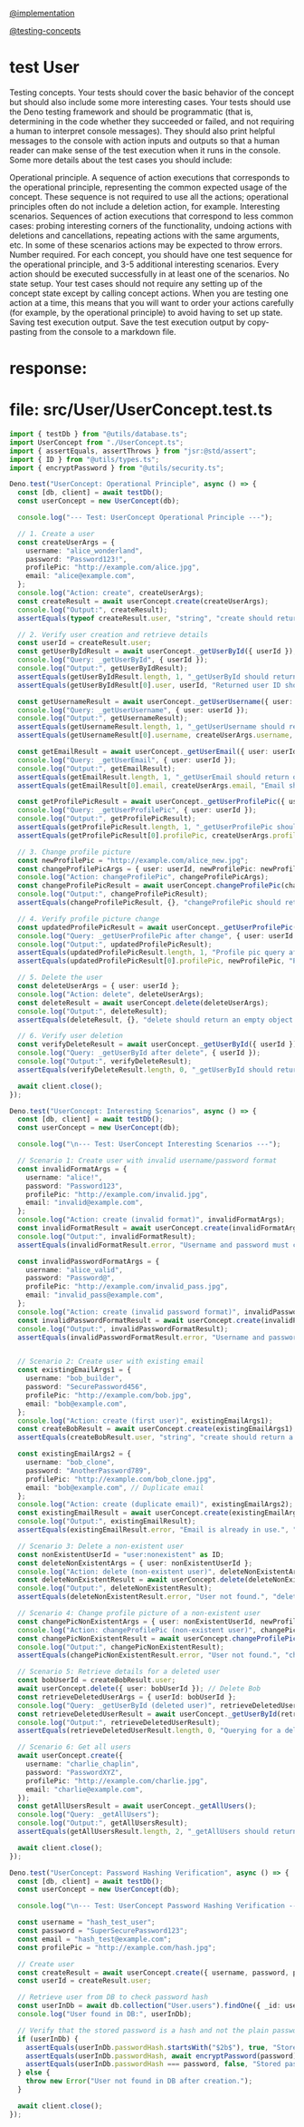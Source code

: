 [@implementation](implementation.md)

[@testing-concepts](../../background/testing-concepts.md)

# test User

Testing concepts. Your tests should cover the basic behavior of the concept but should also include some more interesting cases. Your tests should use the Deno testing framework and should be programmatic (that is, determining in the code whether they succeeded or failed, and not requiring a human to interpret console messages). They should also print helpful messages to the console with action inputs and outputs so that a human reader can make sense of the test execution when it runs in the console. Some more details about the test cases you should include:

Operational principle. A sequence of action executions that corresponds to the operational principle, representing the common expected usage of the concept. These sequence is not required to use all the actions; operational principles often do not include a deletion action, for example.
Interesting scenarios. Sequences of action executions that correspond to less common cases: probing interesting corners of the functionality, undoing actions with deletions and cancellations, repeating actions with the same arguments, etc. In some of these scenarios actions may be expected to throw errors.
Number required. For each concept, you should have one test sequence for the operational principle, and 3-5 additional interesting scenarios. Every action should be executed successfully in at least one of the scenarios.
No state setup. Your test cases should not require any setting up of the concept state except by calling concept actions. When you are testing one action at a time, this means that you will want to order your actions carefully (for example, by the operational principle) to avoid having to set up state.
Saving test execution output. Save the test execution output by copy-pasting from the console to a markdown file.

# response:

# file: src/User/UserConcept.test.ts

```typescript
import { testDb } from "@utils/database.ts";
import UserConcept from "./UserConcept.ts";
import { assertEquals, assertThrows } from "jsr:@std/assert";
import { ID } from "@utils/types.ts";
import { encryptPassword } from "@utils/security.ts";

Deno.test("UserConcept: Operational Principle", async () => {
  const [db, client] = await testDb();
  const userConcept = new UserConcept(db);

  console.log("--- Test: UserConcept Operational Principle ---");

  // 1. Create a user
  const createUserArgs = {
    username: "alice_wonderland",
    password: "Password123!",
    profilePic: "http://example.com/alice.jpg",
    email: "alice@example.com",
  };
  console.log("Action: create", createUserArgs);
  const createResult = await userConcept.create(createUserArgs);
  console.log("Output:", createResult);
  assertEquals(typeof createResult.user, "string", "create should return a user ID");

  // 2. Verify user creation and retrieve details
  const userId = createResult.user;
  const getUserByIdResult = await userConcept._getUserById({ userId });
  console.log("Query: _getUserById", { userId });
  console.log("Output:", getUserByIdResult);
  assertEquals(getUserByIdResult.length, 1, "_getUserById should return one user");
  assertEquals(getUserByIdResult[0].user, userId, "Returned user ID should match input");

  const getUsernameResult = await userConcept._getUserUsername({ user: userId });
  console.log("Query: _getUserUsername", { user: userId });
  console.log("Output:", getUsernameResult);
  assertEquals(getUsernameResult.length, 1, "_getUserUsername should return one username");
  assertEquals(getUsernameResult[0].username, createUserArgs.username, "Username should match");

  const getEmailResult = await userConcept._getUserEmail({ user: userId });
  console.log("Query: _getUserEmail", { user: userId });
  console.log("Output:", getEmailResult);
  assertEquals(getEmailResult.length, 1, "_getUserEmail should return one email");
  assertEquals(getEmailResult[0].email, createUserArgs.email, "Email should match");

  const getProfilePicResult = await userConcept._getUserProfilePic({ user: userId });
  console.log("Query: _getUserProfilePic", { user: userId });
  console.log("Output:", getProfilePicResult);
  assertEquals(getProfilePicResult.length, 1, "_getUserProfilePic should return one profile pic");
  assertEquals(getProfilePicResult[0].profilePic, createUserArgs.profilePic, "Profile pic should match");

  // 3. Change profile picture
  const newProfilePic = "http://example.com/alice_new.jpg";
  const changeProfilePicArgs = { user: userId, newProfilePic: newProfilePic };
  console.log("Action: changeProfilePic", changeProfilePicArgs);
  const changeProfilePicResult = await userConcept.changeProfilePic(changeProfilePicArgs);
  console.log("Output:", changeProfilePicResult);
  assertEquals(changeProfilePicResult, {}, "changeProfilePic should return an empty object on success");

  // 4. Verify profile picture change
  const updatedProfilePicResult = await userConcept._getUserProfilePic({ user: userId });
  console.log("Query: _getUserProfilePic after change", { user: userId });
  console.log("Output:", updatedProfilePicResult);
  assertEquals(updatedProfilePicResult.length, 1, "Profile pic query after change should return one result");
  assertEquals(updatedProfilePicResult[0].profilePic, newProfilePic, "Profile pic should be updated");

  // 5. Delete the user
  const deleteUserArgs = { user: userId };
  console.log("Action: delete", deleteUserArgs);
  const deleteResult = await userConcept.delete(deleteUserArgs);
  console.log("Output:", deleteResult);
  assertEquals(deleteResult, {}, "delete should return an empty object on success");

  // 6. Verify user deletion
  const verifyDeleteResult = await userConcept._getUserById({ userId });
  console.log("Query: _getUserById after delete", { userId });
  console.log("Output:", verifyDeleteResult);
  assertEquals(verifyDeleteResult.length, 0, "_getUserById should return no user after deletion");

  await client.close();
});

Deno.test("UserConcept: Interesting Scenarios", async () => {
  const [db, client] = await testDb();
  const userConcept = new UserConcept(db);

  console.log("\n--- Test: UserConcept Interesting Scenarios ---");

  // Scenario 1: Create user with invalid username/password format
  const invalidFormatArgs = {
    username: "alice!",
    password: "Password123",
    profilePic: "http://example.com/invalid.jpg",
    email: "invalid@example.com",
  };
  console.log("Action: create (invalid format)", invalidFormatArgs);
  const invalidFormatResult = await userConcept.create(invalidFormatArgs);
  console.log("Output:", invalidFormatResult);
  assertEquals(invalidFormatResult.error, "Username and password must consist solely of alphabets, numbers, underscores, and hyphens.", "create should return error for invalid username format");

  const invalidPasswordFormatArgs = {
    username: "alice_valid",
    password: "Password@",
    profilePic: "http://example.com/invalid_pass.jpg",
    email: "invalid_pass@example.com",
  };
  console.log("Action: create (invalid password format)", invalidPasswordFormatArgs);
  const invalidPasswordFormatResult = await userConcept.create(invalidPasswordFormatArgs);
  console.log("Output:", invalidPasswordFormatResult);
  assertEquals(invalidPasswordFormatResult.error, "Username and password must consist solely of alphabets, numbers, underscores, and hyphens.", "create should return error for invalid password format");


  // Scenario 2: Create user with existing email
  const existingEmailArgs1 = {
    username: "bob_builder",
    password: "SecurePassword456",
    profilePic: "http://example.com/bob.jpg",
    email: "bob@example.com",
  };
  console.log("Action: create (first user)", existingEmailArgs1);
  const createBobResult = await userConcept.create(existingEmailArgs1);
  assertEquals(createBobResult.user, "string", "create should return a user ID for Bob");

  const existingEmailArgs2 = {
    username: "bob_clone",
    password: "AnotherPassword789",
    profilePic: "http://example.com/bob_clone.jpg",
    email: "bob@example.com", // Duplicate email
  };
  console.log("Action: create (duplicate email)", existingEmailArgs2);
  const existingEmailResult = await userConcept.create(existingEmailArgs2);
  console.log("Output:", existingEmailResult);
  assertEquals(existingEmailResult.error, "Email is already in use.", "create should return error for duplicate email");

  // Scenario 3: Delete a non-existent user
  const nonExistentUserId = "user:nonexistent" as ID;
  const deleteNonExistentArgs = { user: nonExistentUserId };
  console.log("Action: delete (non-existent user)", deleteNonExistentArgs);
  const deleteNonExistentResult = await userConcept.delete(deleteNonExistentArgs);
  console.log("Output:", deleteNonExistentResult);
  assertEquals(deleteNonExistentResult.error, "User not found.", "delete should return error for non-existent user");

  // Scenario 4: Change profile picture of a non-existent user
  const changePicNonExistentArgs = { user: nonExistentUserId, newProfilePic: "http://example.com/fake.jpg" };
  console.log("Action: changeProfilePic (non-existent user)", changePicNonExistentArgs);
  const changePicNonExistentResult = await userConcept.changeProfilePic(changePicNonExistentArgs);
  console.log("Output:", changePicNonExistentResult);
  assertEquals(changePicNonExistentResult.error, "User not found.", "changeProfilePic should return error for non-existent user");

  // Scenario 5: Retrieve details for a deleted user
  const bobUserId = createBobResult.user;
  await userConcept.delete({ user: bobUserId }); // Delete Bob
  const retrieveDeletedUserArgs = { userId: bobUserId };
  console.log("Query: _getUserById (deleted user)", retrieveDeletedUserArgs);
  const retrieveDeletedUserResult = await userConcept._getUserById(retrieveDeletedUserArgs);
  console.log("Output:", retrieveDeletedUserResult);
  assertEquals(retrieveDeletedUserResult.length, 0, "Querying for a deleted user should return empty");

  // Scenario 6: Get all users
  await userConcept.create({
    username: "charlie_chaplin",
    password: "PasswordXYZ",
    profilePic: "http://example.com/charlie.jpg",
    email: "charlie@example.com",
  });
  const getAllUsersResult = await userConcept._getAllUsers();
  console.log("Query: _getAllUsers");
  console.log("Output:", getAllUsersResult);
  assertEquals(getAllUsersResult.length, 2, "_getAllUsers should return all created users"); // Alice and Charlie

  await client.close();
});

Deno.test("UserConcept: Password Hashing Verification", async () => {
  const [db, client] = await testDb();
  const userConcept = new UserConcept(db);

  console.log("\n--- Test: UserConcept Password Hashing Verification ---");

  const username = "hash_test_user";
  const password = "SuperSecurePassword123";
  const email = "hash_test@example.com";
  const profilePic = "http://example.com/hash.jpg";

  // Create user
  const createResult = await userConcept.create({ username, password, profilePic, email });
  const userId = createResult.user;

  // Retrieve user from DB to check password hash
  const userInDb = await db.collection("User.users").findOne({ _id: userId });
  console.log("User found in DB:", userInDb);

  // Verify that the stored password is a hash and not the plain password
  if (userInDb) {
    assertEquals(userInDb.passwordHash.startsWith("$2b$"), true, "Stored password should be a bcrypt hash");
    assertEquals(userInDb.passwordHash, await encryptPassword(password), "Stored hash should match the encrypted password");
    assertEquals(userInDb.passwordHash === password, false, "Stored password hash should not be the plain password");
  } else {
    throw new Error("User not found in DB after creation.");
  }

  await client.close();
});
```